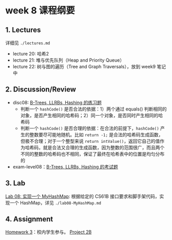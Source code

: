 # week 8 课程纲要

## 1. Lectures

详细见 `./lectures.md`

- lecture 20: 哈希2
- lecture 21: 堆与优先队列（Heap and Priority Queue）
- lecture 22: 树与图的遍历（Tree and Graph Traversals），放到 week9 笔记中

## 2. Discussion/Review 

- disc08: [B-Trees, LLRBs, Hashing 的练习题](https://drive.google.com/file/d/1bsav6ui7bNOzgI_KfeOZ1a831KXbqzF8/view?usp=sharing)
    - 判断一个 `hashCode()` 是否合法的依据：1）两个通过 equals() 判断相同的对象，是否产生相同的哈希码；2）同一个对象，是否同时产生相同的哈希码
    - 判断一个 `hashCode()` 是否合理的依据：在合法的前提下，`hashCode()` 产生的整数要尽可能地随机。比如 `return -1;` 是合法的哈希码生成函数，但极不合理；对于一个整型来说 `return intValue()`，返回它自己的值作为哈希码，就是合法又合理的生成函数，因为整数的范围很广，而且两个不同的整数的哈希码也不相同，保证了最终在哈希表中的位置是均匀分布的
- exam-level08：[B-Trees, LLRBs, Hashing 的考试题](https://drive.google.com/file/d/1wFMeZYDfuTaeCCDPe7xRDIfZkjQdpOoi/view?usp=share_link)

## 3. Lab

[Lab 08: 实现一个 MyHashMap](https://sp23.datastructur.es/materials/lab/lab08/): 根据给定的 CS61B 接口要求和脚手架代码，实现一个 HashMap，详见 `./lab08-MyHashMap.md`

## 4. Assignment

[Homework 3](https://www.gradescope.com/courses/484660/assignments/2713206)：校内学生参与。
[Project 2B](https://sp23.datastructur.es/materials/proj/proj2b)
